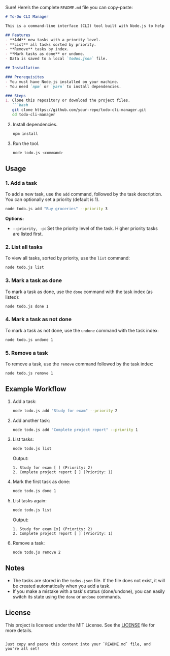 Sure! Here’s the complete `README.md` file you can copy-paste:

```markdown
# To-Do CLI Manager

This is a command-line interface (CLI) tool built with Node.js to help you manage your to-do tasks. You can add, list, remove, and mark tasks as done or undone. Tasks can be prioritized, and they're saved in a local JSON file (`todos.json`).

## Features
- **Add** new tasks with a priority level.
- **List** all tasks sorted by priority.
- **Remove** tasks by index.
- **Mark tasks as done** or undone.
- Data is saved to a local `todos.json` file.

## Installation

### Prerequisites
- You must have Node.js installed on your machine.
- You need `npm` or `yarn` to install dependencies.

### Steps
1. Clone this repository or download the project files.
   ```bash
   git clone https://github.com/your-repo/todo-cli-manager.git
   cd todo-cli-manager
   ```

2. Install dependencies.
   ```bash
   npm install
   ```

3. Run the tool.
   ```bash
   node todo.js <command>
   ```

## Usage

### 1. Add a task
To add a new task, use the `add` command, followed by the task description. You can optionally set a priority (default is 1).

```bash
node todo.js add "Buy groceries" --priority 3
```

**Options:**
- `--priority, -p`: Set the priority level of the task. Higher priority tasks are listed first.

### 2. List all tasks
To view all tasks, sorted by priority, use the `list` command:

```bash
node todo.js list
```

### 3. Mark a task as done
To mark a task as done, use the `done` command with the task index (as listed):

```bash
node todo.js done 1
```

### 4. Mark a task as not done
To mark a task as not done, use the `undone` command with the task index:

```bash
node todo.js undone 1
```

### 5. Remove a task
To remove a task, use the `remove` command followed by the task index:

```bash
node todo.js remove 1
```

## Example Workflow

1. Add a task:
   ```bash
   node todo.js add "Study for exam" --priority 2
   ```

2. Add another task:
   ```bash
   node todo.js add "Complete project report" --priority 1
   ```

3. List tasks:
   ```bash
   node todo.js list
   ```
   Output:
   ```
   1. Study for exam [ ] (Priority: 2)
   2. Complete project report [ ] (Priority: 1)
   ```

4. Mark the first task as done:
   ```bash
   node todo.js done 1
   ```

5. List tasks again:
   ```bash
   node todo.js list
   ```
   Output:
   ```
   1. Study for exam [x] (Priority: 2)
   2. Complete project report [ ] (Priority: 1)
   ```

6. Remove a task:
   ```bash
   node todo.js remove 2
   ```

## Notes
- The tasks are stored in the `todos.json` file. If the file does not exist, it will be created automatically when you add a task.
- If you make a mistake with a task's status (done/undone), you can easily switch its state using the `done` or `undone` commands.

## License

This project is licensed under the MIT License. See the [LICENSE](LICENSE) file for more details.
```

Just copy and paste this content into your `README.md` file, and you're all set!
